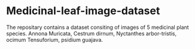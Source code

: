 # Medicinal-leaf-image-dataset
The repositary contains a dataset consiting of images of 5 medicinal plant species.
Annona Muricata,
Cestrum dirnum,
Nyctanthes arbor-tristis,
ocimum Tensuforium,
psidium guajava.
